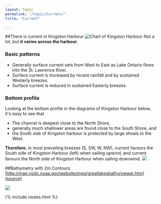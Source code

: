 ```yaml
---
layout: topic
permalink: "/topic/Current/"
title: "Current"

---
```


##There is current in Kingston Harbour
<img src="http://K7Waterfront.org/Images/ChartCurrent01.jpg" class="floatright image1px" alt="Chart of Kingston Harbour">
Not a lot, but **it varies across the harbour**.
<h3>Basic patterns</h3>
<ul>
 <li> Generally surface current sets from West to East as Lake Ontario flows into the St. Lawrence River.
 <li> Surface current is increased by recent rainfall and by sustained Westerly breezes.
 <li> Surface current is reduced in sustained Easterly breezes.
</ul>
<h3>Bottom profile</h3>
Looking at the bottom profile in the diagrams of Kingston Harbour below, it's easy to see that
<ul>
 <li> The channel is deepest close to the North Shore,
 <li> generally much shallower areas are found close to the South Shore, and
 <li> the South side of Kingston harbour is protected by large shoals to the West.
</ul>

**Therefore**, in most prevailing breezes (S, SW, W, NW), current favours the South side of Kingston Harbour (left) when sailing upwind, and current favours the North side of Kingston Harbour when sailing downwind.
<img src="http://K7Waterfront.org/Images/ChartCurrent02.jpg">


##Bathymetry with 2m Contours
[http://map.ngdc.noaa.gov/website/mgg/greatlakesbathy/viewer.htm](source)

<img src="images/KingstonHarbourAreaBathymetry2mContours.jpg">

{% include routes.html %}
